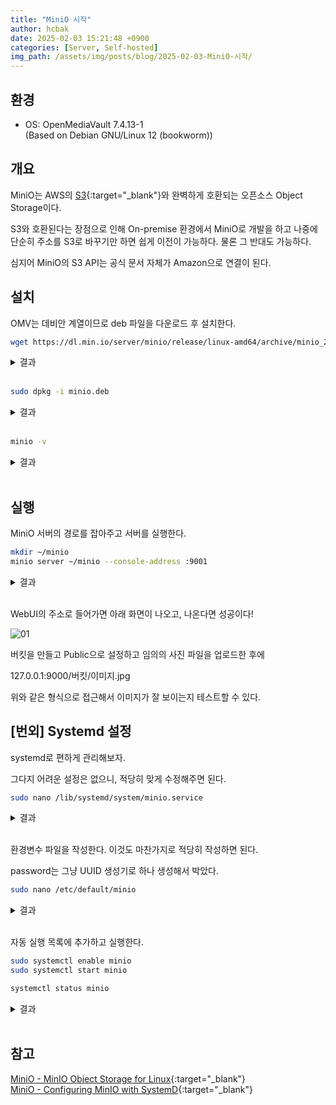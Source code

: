 ```yaml
---
title: "MiniO 시작"
author: hcbak
date: 2025-02-03 15:21:48 +0900
categories: [Server, Self-hosted]
img_path: /assets/img/posts/blog/2025-02-03-MiniO-시작/
---
```


## 환경

- OS: OpenMediaVault 7.4.13-1  
  (Based on Debian GNU/Linux 12 (bookworm))

## 개요

MiniO는 AWS의 [S3](https://aws.amazon.com/ko/s3/){:target="_blank"}와 완벽하게 호환되는 오픈소스 Object Storage이다.

S3와 호환된다는 장점으로 인해 On-premise 환경에서 MiniO로 개발을 하고 나중에 단순히 주소를 S3로 바꾸기만 하면 쉽게 이전이 가능하다. 물론 그 반대도 가능하다.

심지어 MiniO의 S3 API는 공식 문서 자체가 Amazon으로 연결이 된다.

## 설치

OMV는 데비안 계열이므로 deb 파일을 다운로드 후 설치한다.

```bash
wget https://dl.min.io/server/minio/release/linux-amd64/archive/minio_20241107005220.0.0_amd64.deb -O minio.deb
```

<details>
  <summary>결과</summary>
  <div markdown="1">

```text
--2024-11-23 22:28:40--  https://dl.min.io/server/minio/release/linux-amd64/archive/minio_20241107005220.0.0_amd64.deb
Resolving dl.min.io (dl.min.io)... 138.68.11.125, 178.128.69.202
Connecting to dl.min.io (dl.min.io)|138.68.11.125|:443... connected.
HTTP request sent, awaiting response... 200 OK
Length: 37426422 (36M) [application/vnd.debian.binary-package]
Saving to: ‘minio.deb’

minio.deb                                   100%[===========================================================================================>]  35.69M  10.3MB/s    in 4.2s    

2024-11-23 22:28:45 (8.52 MB/s) - ‘minio.deb’ saved [37426422/37426422]
```

  </div>
</details><br>

```bash
sudo dpkg -i minio.deb
```

<details>
  <summary>결과</summary>
  <div markdown="1">

```text
Selecting previously unselected package minio.
(Reading database ... 51621 files and directories currently installed.)
Preparing to unpack minio.deb ...
Unpacking minio (20241107005220.0.0) ...
Setting up minio (20241107005220.0.0) ...
```

  </div>
</details><br>

```bash
minio -v
```

<details>
  <summary>결과</summary>
  <div markdown="1">

```text
minio version RELEASE.2024-11-07T00-52-20Z (commit-id=cefc43e4daa4cbb490ef6726ea374e26a93eb85e)
Runtime: go1.23.3 linux/amd64
License: GNU AGPLv3 - https://www.gnu.org/licenses/agpl-3.0.html
Copyright: 2015-2024 MinIO, Inc.
```

  </div>
</details><br>

## 실행

MiniO 서버의 경로를 잡아주고 서버를 실행한다.

```bash
mkdir ~/minio
minio server ~/minio --console-address :9001
```

<details>
  <summary>결과</summary>
  <div markdown="1">

```text
INFO: Formatting 1st pool, 1 set(s), 1 drives per set.
INFO: WARNING: Host local has more than 0 drives of set. A host failure will result in data becoming unavailable.
MinIO Object Storage Server
Copyright: 2015-2024 MinIO, Inc.
License: GNU AGPLv3 - https://www.gnu.org/licenses/agpl-3.0.html
Version: RELEASE.2024-11-07T00-52-20Z (go1.23.3 linux/amd64)

API: http://127.0.0.1:9000 
   RootUser: minioadmin 
   RootPass: minioadmin 

WebUI: http://127.0.0.1:9001   
   RootUser: minioadmin 
   RootPass: minioadmin 

CLI: https://min.io/docs/minio/linux/reference/minio-mc.html#quickstart
   $ mc alias set 'myminio' 'http://127.0.0.1:9000' 'minioadmin' 'minioadmin'

Docs: https://docs.min.io
WARN: Detected default credentials 'minioadmin:minioadmin', we recommend that you change these values with 'MINIO_ROOT_USER' and 'MINIO_ROOT_PASSWORD' environment variables
```

  </div>
</details><br>

WebUI의 주소로 들어가면 아래 화면이 나오고, 나온다면 성공이다!

![01](01_minio-login.png)

버킷을 만들고 Public으로 설정하고 임의의 사진 파일을 업로드한 후에

127.0.0.1:9000/버킷/이미지.jpg

위와 같은 형식으로 접근해서 이미지가 잘 보이는지 테스트할 수 있다.

## [번외] Systemd 설정

systemd로 편하게 관리해보자.

그다지 어려운 설정은 없으니, 적당히 맞게 수정해주면 된다.

```bash
sudo nano /lib/systemd/system/minio.service
```

<details>
  <summary>결과</summary>
  <div markdown="1">

```ini
[Unit]
Description=MinIO
Documentation=https://docs.min.io
Wants=network-online.target
After=network-online.target
AssertFileIsExecutable=/usr/local/bin/minio

[Service]
Type=notify

WorkingDirectory=/usr/local

User=minio-user
Group=minio-user
ProtectProc=invisible

EnvironmentFile=-/etc/default/minio
ExecStart=/usr/local/bin/minio server $MINIO_OPTS $MINIO_VOLUMES

# Let systemd restart this service always
Restart=always

# Specifies the maximum file descriptor number that can be opened by this process
LimitNOFILE=1048576

# Turn-off memory accounting by systemd, which is buggy.
MemoryAccounting=no

# Specifies the maximum number of threads this process can create
TasksMax=infinity

# Disable timeout logic and wait until process is stopped
TimeoutSec=infinity

SendSIGKILL=no

[Install]
WantedBy=multi-user.target

# Built for ${project.name}-${project.version} (${project.name})
```

  </div>
</details><br>

환경변수 파일을 작성한다. 이것도 마찬가지로 적당히 작성하면 된다.

password는 그냥 UUID 생성기로 하나 생성해서 박았다.

```bash
sudo nano /etc/default/minio
```

<details>
  <summary>결과</summary>
  <div markdown="1">

```ini
# Set the hosts and volumes MinIO uses at startup
# The command uses MinIO expansion notation {x...y} to denote a
# sequential series.
#
# The following example covers four MinIO hosts
# with 4 drives each at the specified hostname and drive locations.
# The command includes the port that each MinIO server listens on
# (default 9000)

MINIO_VOLUMES="~/minio"

# Set all MinIO server options
#
# The following explicitly sets the MinIO Console listen address to
# port 9001 on all network interfaces. The default behavior is dynamic
# port selection.

MINIO_OPTS="--console-address :9001"

# Set the root username. This user has unrestricted permissions to
# perform S3 and administrative API operations on any resource in the
# deployment.
#
# Defer to your organizations requirements for superadmin user name.

MINIO_ROOT_USER=minioadmin

# Set the root password
#
# Use a long, random, unique string that meets your organizations
# requirements for passwords.

MINIO_ROOT_PASSWORD=minioadmin

# Set to the URL of the load balancer for the MinIO deployment
# This value *must* match across all MinIO servers. If you do
# not have a load balancer, set this value to to any *one* of the
# MinIO hosts in the deployment as a temporary measure.

MINIO_SERVER_URL=""
```

  </div>
</details><br>

자동 실행 목록에 추가하고 실행한다.

```bash
sudo systemctl enable minio
sudo systemctl start minio

systemctl status minio
```

<details>
  <summary>결과</summary>
  <div markdown="1">

```text
● minio.service - MinIO
     Loaded: loaded (/lib/systemd/system/minio.service; enabled; preset: enabled)
     Active: active (running) since Sat 2024-11-23 23:17:46 KST; 8s ago
       Docs: https://docs.min.io
   Main PID: 402552 (minio)
      Tasks: 9
        CPU: 1.761s
     CGroup: /system.slice/minio.service
             └─402552 /usr/local/bin/minio server --console-address :9001 ~/minio

Nov 23 23:17:46 debian systemd[1]: Starting minio.service - MinIO...
Nov 23 23:17:46 debian systemd[1]: Started minio.service - MinIO.
Nov 23 23:17:46 debian minio[402552]: MinIO Object Storage Server
Nov 23 23:17:46 debian minio[402552]: Copyright: 2015-2024 MinIO, Inc.
Nov 23 23:17:46 debian minio[402552]: License: GNU AGPLv3 - https://www.gnu.org/licenses/agpl-3.0.html
Nov 23 23:17:46 debian minio[402552]: Version: RELEASE.2024-11-07T00-52-20Z (go1.23.3 linux/amd64)
Nov 23 23:17:46 debian minio[402552]: API: http://127.0.0.1:9000
Nov 23 23:17:46 debian minio[402552]: WebUI: http://127.0.0.1:9001
Nov 23 23:17:46 debian minio[402552]: Docs: https://docs.min.io
Nov 23 23:17:46 debian minio[402552]: WARN: Detected default credentials 'minioadmin:minioadmin', we recommend that you change these values with 'MINIO_ROOT_USER' and 'MINIO_ROOT_USER' and 'MINIO_ROOT_PASSWORD' environment variables
```

  </div>
</details><br>

## 참고

[MiniO - MinIO Object Storage for Linux](https://min.io/docs/minio/linux/index.html?ref=con){:target="_blank"}  
[MiniO - Configuring MinIO with SystemD](https://blog.min.io/configuring-minio-with-systemd/){:target="_blank"}
